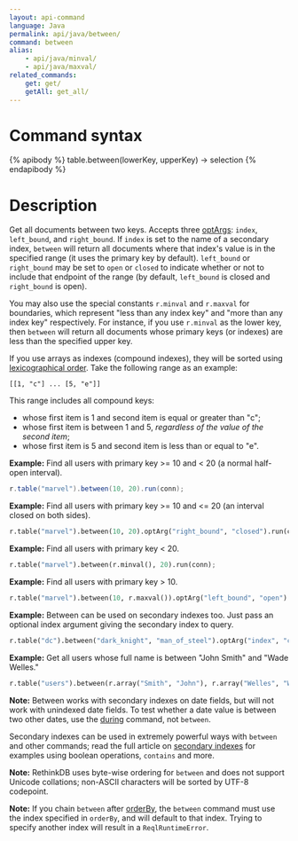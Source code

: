 ```yaml
---
layout: api-command
language: Java
permalink: api/java/between/
command: between
alias:
    - api/java/minval/
    - api/java/maxval/
related_commands:
    get: get/
    getAll: get_all/
---
```


# Command syntax #

{% apibody %}
table.between(lowerKey, upperKey) &rarr; selection
{% endapibody %}

# Description #

Get all documents between two keys. Accepts three [optArgs](/api/java/optarg): `index`, `left_bound`, and `right_bound`. If `index` is set to the name of a secondary index, `between` will return all documents where that index's value is in the specified range (it uses the primary key by default). `left_bound` or `right_bound` may be set to `open` or `closed` to indicate whether or not to include that endpoint of the range (by default, `left_bound` is closed and `right_bound` is open).

You may also use the special constants `r.minval` and `r.maxval` for boundaries, which represent "less than any index key" and "more than any index key" respectively. For instance, if you use `r.minval` as the lower key, then `between` will return all documents whose primary keys (or indexes) are less than the specified upper key.

If you use arrays as indexes (compound indexes), they will be sorted using [lexicographical order][lo]. Take the following range as an example:

	[[1, "c"] ... [5, "e"]]

This range includes all compound keys:

* whose first item is 1 and second item is equal or greater than "c";
* whose first item is between 1 and 5, *regardless of the value of the second item*;
* whose first item is 5 and second item is less than or equal to "e".

[lo]: https://en.wikipedia.org/wiki/Lexicographical_order

__Example:__ Find all users with primary key >= 10 and < 20 (a normal half-open interval).

```java
r.table("marvel").between(10, 20).run(conn);
```

__Example:__ Find all users with primary key >= 10 and <= 20 (an interval closed on both sides).

```py
r.table("marvel").between(10, 20).optArg("right_bound", "closed").run(conn);
```

__Example:__ Find all users with primary key < 20.

```py
r.table("marvel").between(r.minval(), 20).run(conn);
```

__Example:__ Find all users with primary key > 10.

```py
r.table("marvel").between(10, r.maxval()).optArg("left_bound", "open").run(conn);
```

__Example:__ Between can be used on secondary indexes too. Just pass an optional index argument giving the secondary index to query.

```py
r.table("dc").between("dark_knight", "man_of_steel").optArg("index", "code_name").run(conn);
```

__Example:__ Get all users whose full name is between "John Smith" and "Wade Welles."

```py
r.table("users").between(r.array("Smith", "John"), r.array("Welles", "Wade")).optArg("index", "full_name").run(conn);
```

__Note:__ Between works with secondary indexes on date fields, but will not work with unindexed date fields. To test whether a date value is between two other dates, use the [during](/api/java/during) command, not `between`.

Secondary indexes can be used in extremely powerful ways with `between` and other commands; read the full article on [secondary indexes](/docs/secondary-indexes) for examples using boolean operations, `contains` and more.

__Note:__ RethinkDB uses byte-wise ordering for `between` and does not support Unicode collations; non-ASCII characters will be sorted by UTF-8 codepoint.

__Note:__ If you chain `between` after [orderBy](/api/java/order_by), the `between` command must use the index specified in `orderBy`, and will default to that index. Trying to specify another index will result in a `ReqlRuntimeError`.
